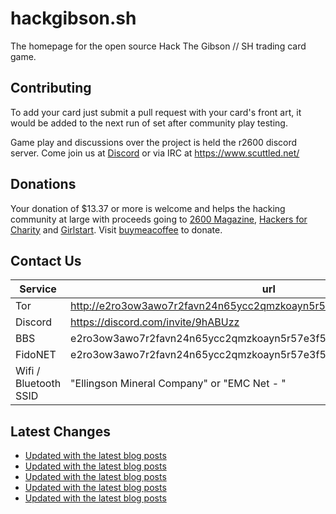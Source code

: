 # hackgibson.sh
The homepage for the open source Hack The Gibson // SH trading card game.


## Contributing

To add your card just submit a pull request with your card's front art, it would be added to the next run of set after community play testing.

Game play and discussions over the project is held the r2600 discord server. Come join us at [Discord](https://discord.com/invite/9hABUzz) or via IRC at https://www.scuttled.net/


## Donations

Your donation of $13.37 or more is welcome and helps the hacking community at large with proceeds going to [2600 Magazine](https://2600.com/), [Hackers for Charity](https://hackersforcharity.org) and [Girlstart](https://girlstart.org).  Visit [buymeacoffee](https://www.buymeacoffee.com/hackgibson.sh) to donate.


## Contact Us

Service | url
-|-
Tor | http://e2ro3ow3awo7r2favn24n65ycc2qmzkoayn5r57e3f56nvjwdcgg32ad.onion
Discord | https://discord.com/invite/9hABUzz
BBS | e2ro3ow3awo7r2favn24n65ycc2qmzkoayn5r57e3f56nvjwdcgg32ad.onion:23
FidoNET | e2ro3ow3awo7r2favn24n65ycc2qmzkoayn5r57e3f56nvjwdcgg32ad.onion:24554
Wifi / Bluetooth SSID | "Ellingson Mineral Company" or "EMC Net - <fidonet address>"

## Latest Changes
<!-- BLOG-POST-LIST:START -->
- [Updated with the latest blog posts](https://github.com/DFW2600/hackgibson.sh/commit/7fa5c11ff32b5cfa6bc1794cfa9497a1670dbb21)
- [Updated with the latest blog posts](https://github.com/DFW2600/hackgibson.sh/commit/575f6393a54647bcffadd5605fb9c641dd4f4197)
- [Updated with the latest blog posts](https://github.com/DFW2600/hackgibson.sh/commit/a7d18d901e80ff3c5e411edb6c3a29f6e2f52bba)
- [Updated with the latest blog posts](https://github.com/DFW2600/hackgibson.sh/commit/d4be43a7bf228bf09f8541e0ef2f12b194447003)
- [Updated with the latest blog posts](https://github.com/DFW2600/hackgibson.sh/commit/e4727f6ac37e310d1b01fc0464915bcbee4cf217)
<!-- BLOG-POST-LIST:END -->
